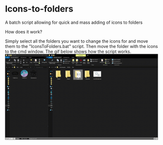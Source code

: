 # Icons-to-folders

A batch script allowing for quick and mass adding of icons to folders

How does it work?

Simply select all the folders you want to change the icons for and move them to the "IconsToFolders.bat" script. Then move the folder with the icons to the cmd window. The gif below shows how the script works.
![](https://github.com/Azornes/Icons-to-folders/blob/main/IconsToFoldersShow.gif)
